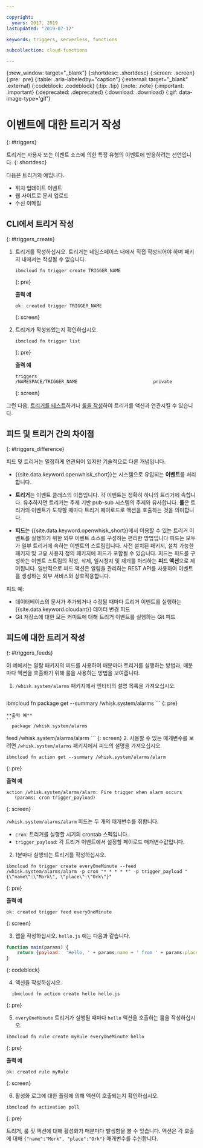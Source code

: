 ```yaml
---

copyright:
  years: 2017, 2019
lastupdated: "2019-07-12"

keywords: triggers, serverless, functions

subcollection: cloud-functions

---
```


{:new_window: target="_blank"}
{:shortdesc: .shortdesc}
{:screen: .screen}
{:pre: .pre}
{:table: .aria-labeledby="caption"}
{:external: target="_blank" .external}
{:codeblock: .codeblock}
{:tip: .tip}
{:note: .note}
{:important: .important}
{:deprecated: .deprecated}
{:download: .download}
{:gif: data-image-type='gif'}



# 이벤트에 대한 트리거 작성
{: #triggers}

트리거는 사용자 또는 이벤트 소스에 의한 특정 유형의 이벤트에 반응하려는 선언입니다.
{: shortdesc}

다음은 트리거의 예입니다.
- 위치 업데이트 이벤트
- 웹 사이트로 문서 업로드
- 수신 이메일



## CLI에서 트리거 작성
{: #triggers_create}


1. 트리거를 작성하십시오. 트리거는 네임스페이스 내에서 직접 작성되어야 하며 패키지 내에서는 작성될 수 없습니다.
    ```
    ibmcloud fn trigger create TRIGGER_NAME
    ```
    {: pre}

    **출력 예**
    ```
    ok: created trigger TRIGGER_NAME
    ```
    {: screen}

2. 트리거가 작성되었는지 확인하십시오.
    ```
    ibmcloud fn trigger list
    ```
    {: pre}

    **출력 예**
    ```
    triggers
    /NAMESPACE/TRIGGER_NAME                            private
    ```
    {: screen}



그런 다음, [트리거를 테스트](/docs/openwhisk?topic=cloud-functions-test#test_triggers)하거나 [룰을 작성](/docs/openwhisk?topic=cloud-functions-rules)하여 트리거를 액션과 연관시킬 수 있습니다.



## 피드 및 트리거 간의 차이점
{: #triggers_difference}

피드 및 트리거는 밀접하게 연관되어 있지만 기술적으로 다른 개념입니다.

- {{site.data.keyword.openwhisk_short}}는 시스템으로 유입되는 **이벤트**를 처리합니다.

- **트리거**는 이벤트 클래스의 이름입니다. 각 이벤트는 정확히 하나의 트리거에 속합니다. 유추하자면 트리거는 주제 기반 pub-sub 시스템의 주제와 유사합니다. **룰**은 트리거의 이벤트가 도착할 때마다 트리거 페이로드로 액션을 호출하는 것을 의미합니다.

- **피드**는 {{site.data.keyword.openwhisk_short}}에서 이용할 수 있는 트리거 이벤트를 실행하기 위한 외부 이벤트 소스를 구성하는 편리한 방법입니다 피드는 모두가 일부 트리거에 속하는 이벤트의 스트림입니다. 사전 설치된 패키지, 설치 가능한 패키지 및 고유 사용자 정의 패키지에 피드가 포함될 수 있습니다.  피드는 피드를 구성하는 이벤트 스트림의 작성, 삭제, 일시정지 및 재개를 처리하는 **피드 액션**으로 제어됩니다. 일반적으로 피드 액션은 알림을 관리하는 REST API를 사용하여 이벤트를 생성하는 외부 서비스와 상호작용합니다.

피드 예:
- 데이터베이스의 문서가 추가되거나 수정될 때마다 트리거 이벤트를 실행하는 {{site.data.keyword.cloudant}} 데이터 변경 피드
- Git 저장소에 대한 모든 커미트에 대해 트리거 이벤트를 실행하는 Git 피드



## 피드에 대한 트리거 작성
{: #triggers_feeds}

이 예에서는 알람 패키지의 피드를 사용하여 매분마다 트리거를 실행하는 방법과, 매분마다 액션을 호출하기 위해 룰을 사용하는 방법을 보여줍니다.

1. `/whisk.system/alarms` 패키지에서 엔티티의 설명 목록을 가져오십시오.

    ```
  ibmcloud fn package get --summary /whisk.system/alarms
    ```
    {: pre}

    **출력 예**
    ```
      package /whisk.system/alarms
   feed   /whisk.system/alarms/alarm
    ```
    {: screen}
2. 사용할 수 있는 매개변수를 보려면 `/whisk.system/alarms` 패키지에서 피드의 설명을 가져오십시오.

  ```
  ibmcloud fn action get --summary /whisk.system/alarms/alarm
  ```
  {: pre}

  **출력 예**
  ```
  action /whisk.system/alarms/alarm: Fire trigger when alarm occurs
     (params: cron trigger_payload)
  ```
  {: screen}

  `/whisk.system/alarms/alarm` 피드는 두 개의 매개변수를 취합니다.
  - `cron`: 트리거를 실행할 시기의 crontab 스펙입니다.
  - `trigger_payload`: 각 트리거 이벤트에서 설정할 페이로드 매개변수값입니다.

2. 1분마다 실행되는 트리거를 작성하십시오.
  ```
  ibmcloud fn trigger create everyOneMinute --feed /whisk.system/alarms/alarm -p cron "* * * * *" -p trigger_payload "{\"name\":\"Mork\", \"place\":\"Ork\"}"
  ```
  {: pre}

  **출력 예**
  ```
  ok: created trigger feed everyOneMinute
  ```
  {: screen}

3. 앱을 작성하십시오. `hello.js` 예는 다음과 같습니다.
  ```javascript
  function main(params) {
      return {payload:  'Hello, ' + params.name + ' from ' + params.place};
  }
  ```
  {: codeblock}

4. 액션을 작성하십시오.
  ```
    ibmcloud fn action create hello hello.js
  ```
  {: pre}

5. `everyOneMinute` 트리거가 실행될 때마다 `hello` 액션을 호출하는 룰을 작성하십시오.
  ```
  ibmcloud fn rule create myRule everyOneMinute hello
  ```
  {: pre}

  **출력 예**
  ```
  ok: created rule myRule
  ```
  {: screen}

6. 활성화 로그에 대한 폴링에 의해 액션이 호출되는지 확인하십시오.
  ```
  ibmcloud fn activation poll
  ```
  {: pre}

  트리거, 룰 및 액션에 대해 활성화가 매분마다 발생함을 볼 수 있습니다. 액션은 각 호출에 대해 `{"name":"Mork", "place":"Ork"}` 매개변수를 수신합니다.



